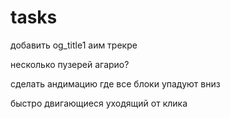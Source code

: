 # tasks

добавить og_title1
аим трекре

несколько пузерей
агарио?

сделать андимацию где все блоки упадуют вниз

быстро двигающиеся
уходящий от клика

